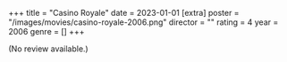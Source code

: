 +++
title = "Casino Royale"
date = 2023-01-01
[extra]
poster = "/images/movies/casino-royale-2006.png"
director = ""
rating = 4
year = 2006
genre = []
+++

(No review available.)
